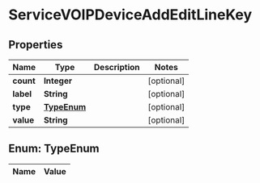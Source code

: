 

# ServiceVOIPDeviceAddEditLineKey

## Properties

Name | Type | Description | Notes
------------ | ------------- | ------------- | -------------
**count** | **Integer** |  |  [optional]
**label** | **String** |  |  [optional]
**type** | [**TypeEnum**](#TypeEnum) |  |  [optional]
**value** | **String** |  |  [optional]


## Enum: TypeEnum

Name | Value
---- | -----




